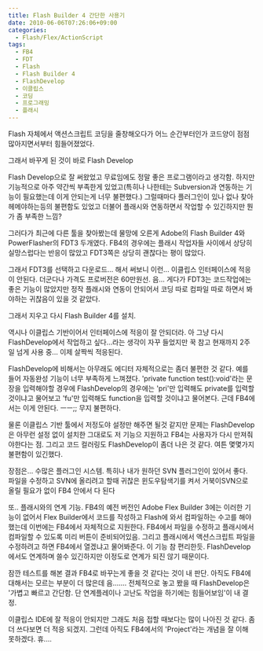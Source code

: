 ```yaml
---
title: Flash Builder 4 간단한 사용기
date: 2010-06-06T07:26:06+09:00
categories:
  - Flash/Flex/ActionScript
tags:
  - FB4
  - FDT
  - Flash
  - Flash Builder 4
  - FlashDevelop
  - 이클립스
  - 코딩
  - 프로그래밍
  - 플래시
---
```


Flash 자체에서 액션스크립트 코딩을 줄창해오다가 어느 순간부터인가 코드양이 점점 많아지면서부터 힘들어졌었다.

그래서 바꾸게 된 것이 바로 Flash Develop

Flash Develop으로 잘 써왔었고 무료임에도 정말 좋은 프로그램이라고 생각함. 하지만 기능적으로 아주 약간씩 부족한게 있었고(특히나 나한테는 Subversion과 연동하는 기능이 필요했는데 이게 안되는게 너무 불편했다.) 그럴때마다 플러그인이 있나 없나 찾아헤메야하는등의 불편함도 있었고 더불어 플래시와 연동하면서 작업할 수 있긴하지만 뭔가 좀 부족한 느낌?

그러다가 최근에 다른 툴을 찾아봤는데 물망에 오른게 Adobe의 Flash Builder 4와 PowerFlasher의 FDT3 두개였다. FB4의 경우에는 플래시 작업자들 사이에서 상당히 실망스럽다는 반응이 많았고 FDT3쪽은 상당히 괜찮다는 평이 많았다.

그래서 FDT3를 선택하고 다운로드... 해서 써보니 이런... 이클립스 인터페이스에 적응이 안된다. 더군다나 가격도 프로버전은 60만원선. 음... 게다가 FDT3는 코드작업에는 좋은 기능이 많았지만 정작 플래시와 연동이 안되어서 코딩 따로 컴파일 따로 하면서 봐야하는 귀찮음이 있을 것 같았다.

그래서 지우고 다시 Flash Builder 4를 설치.

역시나 이클립스 기반이어서 인터페이스에 적응이 잘 안되더라. 아 그냥 다시 FlashDevelop에서 작업하고 싶다...라는 생각이 자꾸 들었지만 꾹 참고 현재까지 2주일 넘게 사용 중... 이제 살짝씩 적응된다.

FlashDevelop에 비해서는 아무래도 에디터 자체적으로는 좀더 불편한 것 같다. 예를 들어 자동완성 기능이 너무 부족하게 느껴졌다. 'private function test():void'라는 문장을 입력해야할 경우에 FlashDevelop의 경우에는 'pri'만 입력해도 private를 입력할 것이냐고 물어보고 'fu'만 입력해도 function을 입력할 것이냐고 물어본다. 근데 FB4에서는 이게 안된다. ㅡㅡ;; 무지 불편하다.

물론 이클립스 기반 툴에서 저정도야 설정만 해주면 될것 같지만 문제는 FlashDevelop은 아무런 설정 없이 설치한 그대로도 저 기능으 지원하고 FB4는 사용자가 다시 만져줘야한다는 점. 그리고 코드 컬러링도 FlashDevelop이 좀더 나은 것 같다. 여튼 몇몇가지 불편함이 있긴했다.

장점은... 수많은 플러그인 시스템. 특히나 내가 원하던 SVN 플러그인이 있어서 좋다. 파일을 수정하고 SVN에 올리려고 할때 귀찮은 윈도우탐색기를 켜서 거북이SVN으로 올릴 필요가 없이 FB4 안에서 다 된다

또.. 플래시와의 연계 기능. FB4의 예전 버전인 Adobe Flex Builder 3에는 이러한 기능이 없어서 Flex Builder에서 코드를 작성하고 Flash에 와서 컴파일하는 수고를 해야했는데 이번에는 FB4에서 자체적으로 지원한다. FB4에서 파일을 수정하고 플래시에서 컴파일할 수 있도록 미리 버튼이 준비되어있음. 그리고 플래시에서 액션스크립트 파일을 수정하려고 하면 FB4에서 열겠냐고 물어봐준다. 이 기능 참 편리한듯. FlashDevelop에서도 연계하며 쓸수 있긴하지만 이정도로 연계가 되진 않기 때문이다.

잠깐 테스트를 해본 결과 FB4로 바꾸는게 좋을 것 같다는 것이 내 판단. 아직도 FB4에 대해서는 모르는 부분이 더 많은데 음....... 전체적으로 놓고 봤을 때 FlashDevelop은 '가볍고 빠르고 간단함. 단 연계플레이나 고난도 작업을 하기에는 힘들어보임'이 내 결정.

이클립스 IDE에 잘 적응이 안되지만 그래도 처음 접할 때보다는 많이 나아진 것 같다. 좀더 쓰다보면 더 적응 되겠지. 그런데 아직도 FB4에서의 'Project'라는 개념을 잘 이해 못하겠다. 휴....
